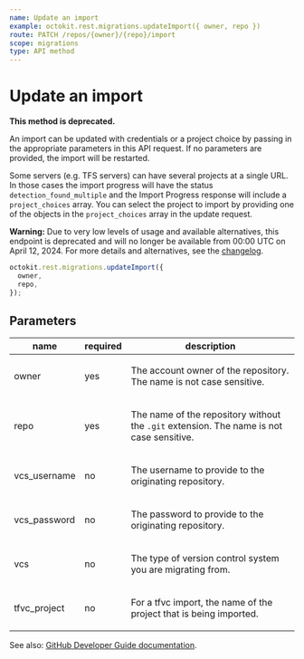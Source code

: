 ```yaml
---
name: Update an import
example: octokit.rest.migrations.updateImport({ owner, repo })
route: PATCH /repos/{owner}/{repo}/import
scope: migrations
type: API method
---
```


# Update an import

**This method is deprecated.**

An import can be updated with credentials or a project choice by passing in the appropriate parameters in this API
request. If no parameters are provided, the import will be restarted.

Some servers (e.g. TFS servers) can have several projects at a single URL. In those cases the import progress will
have the status `detection_found_multiple` and the Import Progress response will include a `project_choices` array.
You can select the project to import by providing one of the objects in the `project_choices` array in the update request.

**Warning:** Due to very low levels of usage and available alternatives, this endpoint is deprecated and will no longer be available from 00:00 UTC on April 12, 2024. For more details and alternatives, see the [changelog](https://gh.io/source-imports-api-deprecation).

```js
octokit.rest.migrations.updateImport({
  owner,
  repo,
});
```

## Parameters

<table>
  <thead>
    <tr>
      <th>name</th>
      <th>required</th>
      <th>description</th>
    </tr>
  </thead>
  <tbody>
    <tr><td>owner</td><td>yes</td><td>

The account owner of the repository. The name is not case sensitive.

</td></tr>
<tr><td>repo</td><td>yes</td><td>

The name of the repository without the `.git` extension. The name is not case sensitive.

</td></tr>
<tr><td>vcs_username</td><td>no</td><td>

The username to provide to the originating repository.

</td></tr>
<tr><td>vcs_password</td><td>no</td><td>

The password to provide to the originating repository.

</td></tr>
<tr><td>vcs</td><td>no</td><td>

The type of version control system you are migrating from.

</td></tr>
<tr><td>tfvc_project</td><td>no</td><td>

For a tfvc import, the name of the project that is being imported.

</td></tr>
  </tbody>
</table>

See also: [GitHub Developer Guide documentation](https://docs.github.com/rest/migrations/source-imports#update-an-import).
